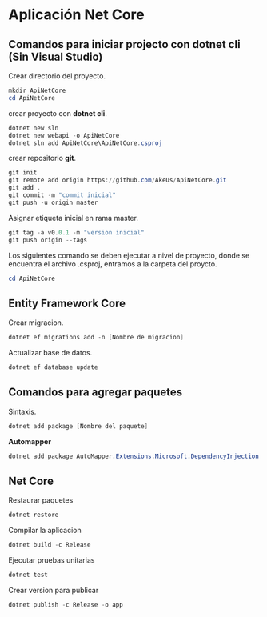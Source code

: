# Aplicación Net Core

## Comandos para iniciar projecto con dotnet cli (Sin Visual Studio)

Crear directorio del proyecto.

``` powershell
mkdir ApiNetCore
cd ApiNetCore
```

crear proyecto con **dotnet cli**.

``` powershell
dotnet new sln
dotnet new webapi -o ApiNetCore
dotnet sln add ApiNetCore\ApiNetCore.csproj
```

crear repositorio **git**.

``` powershell
git init
git remote add origin https://github.com/AkeUs/ApiNetCore.git
git add .
git commit -m "commit inicial"
git push -u origin master
```

Asignar etiqueta inicial en rama master.

``` powershell
git tag -a v0.0.1 -m "version inicial"
git push origin --tags
```

Los siguientes comando se deben ejecutar a nivel de proyecto, 
donde se encuentra el archivo .csproj, entramos a la carpeta del proycto.

``` powershell
cd ApiNetCore
```

## Entity Framework Core

Crear migracion.

``` powershell
dotnet ef migrations add -n [Nombre de migracion]
```

Actualizar base de datos.

``` powershell
dotnet ef database update
```

## Comandos para agregar paquetes

Sintaxis.
```` powershell
dotnet add package [Nombre del paquete]
````

**Automapper**
```` powershell
dotnet add package AutoMapper.Extensions.Microsoft.DependencyInjection
````

## Net Core

Restaurar paquetes
```` powershell
dotnet restore
````

Compilar la aplicacion

```` powershell
dotnet build -c Release
````

Ejecutar pruebas unitarias
```` powershell
dotnet test
````

Crear version para publicar

```` powershell
dotnet publish -c Release -o app
````
